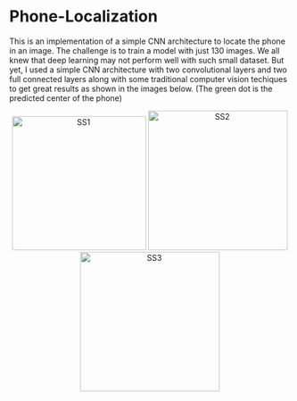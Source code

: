 # Phone-Localization
This is an implementation of a simple CNN architecture to locate the phone in an image. The challenge is to train a model with just 130 images. We all knew that deep learning may not perform well with such small dataset. But yet, I used a simple CNN architecture with two convolutional layers and two full connected layers along with some traditional computer vision techiques to get great results as shown in the images below. (The green dot is the predicted center of the phone)

<p align="center">
  <img width="240" alt="SS1" src="https://user-images.githubusercontent.com/35612880/68648670-cc476e80-04d5-11ea-98f9-413bc2ddfccd.png"> <img width="250" alt="SS2" src="https://user-images.githubusercontent.com/35612880/68648676-d4071300-04d5-11ea-8cfb-df40cf6add2e.png"> <img width="250" alt="SS3" src="https://user-images.githubusercontent.com/35612880/68648688-dbc6b780-04d5-11ea-9baf-a21af8d9344e.png">
</p>
